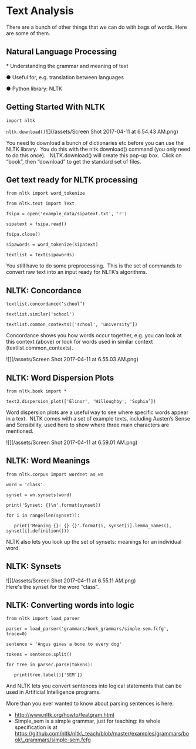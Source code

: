 # Text Analysis

There are a bunch of other things that we can do with bags of words. Here are some of them.

## Natural Language Processing

\* Understanding the grammar and meaning of text

● Useful for, e.g. translation between languages

● Python library: NLTK

## Getting Started With NLTK

`import nltk`

`nltk.download()`![](/assets/Screen Shot 2017-04-11 at 6.54.43 AM.png)

You need to download a bunch of dictionaries etc before you can use the NLTK library.  You do this with the nltk.download\(\) command \(you only need to do this once\).   NLTK.download\(\) will create this pop-up box.  Click on “book”, then “download” to get the standard set of files.

## Get text ready for NLTK processing

`from nltk import word_tokenize`

`from nltk.text import Text`

`fsipa = open('example_data/sipatext.txt', 'r')`

`sipatext = fsipa.read()`

`fsipa.close()`

`sipawords = word_tokenize(sipatext)`

`textlist = Text(sipawords)`

You still have to do some preprocessing.  This is the set of commands to convert raw text into an input ready for NLTK’s algorithms.

## NLTK: Concordance

`textlist.concordance(‘school’)`

`textlist.similar('school')`

`textlist.common_contexts(['school', 'university’])`

Concordance shows you how words occur together, e.g. you can look at this context \(above\) or look for words used in similar context \(textlist.common\_contexts\).

![](/assets/Screen Shot 2017-04-11 at 6.55.03 AM.png)

## NLTK: Word Dispersion Plots

`from nltk.book import *`

`text2.dispersion_plot(['Elinor', 'Willoughby', 'Sophia’])`

Word dispersion plots are a useful way to see where specific words appear in a text.  NLTK comes with a set of example texts, including Austen’s Sense and Sensibility, used here to show where three main characters are mentioned.

![](/assets/Screen Shot 2017-04-11 at 6.59.01 AM.png)

## NLTK: Word Meanings

`from nltk.corpus import wordnet as wn`

`word = 'class'`

`synset = wn.synsets(word)`

`print('Synset: {}\n'.format(synset))`

`for i in range(len(synset)):`

`   print('Meaning {}: {} {}'.format(i, synset[i].lemma_names(), synset[i].definition()))`

NLTK also lets you look up the set of synsets: meanings for an individual word.

## NLTK: Synsets

![](/assets/Screen Shot 2017-04-11 at 6.55.11 AM.png)  
Here's the synset for the word “class”.

## NLTK: Converting words into logic

`from nltk import load_parser`

`parser = load_parser('grammars/book_grammars/simple-sem.fcfg', trace=0)`

`sentence = 'Angus gives a bone to every dog'`

`tokens = sentence.split()`

`for tree in parser.parse(tokens):`

`   print(tree.label()['SEM’])`

And NLTK lets you convert sentences into logical statements that can be used in Artificial Intelligence programs.

More than you ever wanted to know about parsing sentences is here:

* http://www.nltk.org/howto/featgram.html
* Simple\_sem is a simple grammar, just for teaching: its whole specification is at https://github.com/nltk/nltk\_teach/blob/master/examples/grammars/book\_grammars/simple-sem.fcfg



